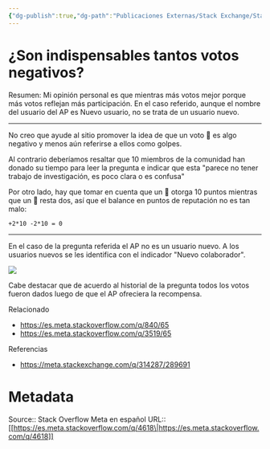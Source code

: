 ```yaml
---
{"dg-publish":true,"dg-path":"Publicaciones Externas/Stack Exchange/Stack Overflow en español/Stack Overflow en español Meta/es.meta.stackoverflow.com-4618.md","permalink":"/publicaciones-externas/stack-exchange/stack-overflow-en-espanol/stack-overflow-en-espanol-meta/es-meta-stackoverflow-com-4618/","title":"¿Son indispensables tantos votos negativos?","hide":true,"noteIcon":"\"0\"","created":"2024-04-03T12:49:10.681-06:00","updated":"2024-04-05T16:44:04.447-06:00"}
---
```


# ¿Son indispensables tantos votos negativos?

Resumen: Mi opinión personal es que mientras más votos mejor porque más votos reflejan más participación. En el caso referido, aunque el nombre del usuario del AP es Nuevo usuario, no se trata de un usuario nuevo.

<hr>
No creo que ayude al sitio promover la idea de que un voto 🔻 es algo negativo y menos aún referirse a ellos como golpes.

Al contrario deberíamos resaltar que 10 miembros de la comunidad han donado su tiempo para leer la pregunta e indicar que esta "parece no tener trabajo de investigación, es poco clara o es confusa"

Por otro lado, hay que tomar en cuenta que un 🔺 otorga 10 puntos mientras que un 🔻 resta dos, así que el balance en puntos de reputación no es tan malo:

    +2*10 -2*10 = 0

<hr>

En el caso de la pregunta referida el AP no es un usuario nuevo. A los usuarios nuevos se les identifica con el indicador "Nuevo colaborador". 

[![][1]][1]

Cabe destacar que de acuerdo al historial de la pregunta todos los votos fueron dados luego de que el AP ofreciera la recompensa.


Relacionado

- https://es.meta.stackoverflow.com/q/840/65
- https://es.meta.stackoverflow.com/q/3519/65

Referencias

- https://meta.stackexchange.com/q/314287/289691


  [1]: https://i.stack.imgur.com/BYXXs.png

# Metadata
Source:: Stack Overflow Meta en español
URL:: [[https://es.meta.stackoverflow.com/q/4618\|https://es.meta.stackoverflow.com/q/4618]]

